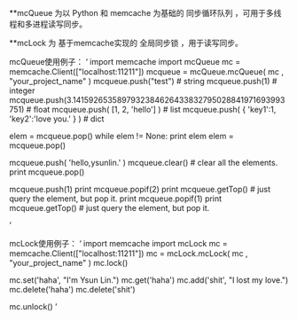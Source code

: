 **mcQueue 为以 Python 和 memcache 为基础的 同步循环队列 ，可用于多线程和多进程读写同步。

**mcLock 为 基于memcache实现的 全局同步锁 ，用于读写同步。

mcQueue使用例子：
‘
import memcache
import mcQueue
mc = memcache.Client(["localhost:11211"])
mcqueue = mcQueue.mcQueue( mc , "your_project_name" )
mcqueue.push("test") # string
mcqueue.push(1) # integer
mcqueue.push(3.1415926535897932384626433832795028841971693993751) # float
mcqueue.push( [1, 2, 'hello'] ) # list
mcqueue.push( { 'key1':1, 'key2':'love you.' } ) # dict

elem = mcqueue.pop()
while elem != None:
    print elem
    elem = mcqueue.pop()

mcqueue.push( 'hello,ysunlin.' )
mcqueue.clear() # clear all the elements.
print mcqueue.pop()

mcqueue.push(1)
print mcqueue.popif(2)
print mcqueue.getTop() # just query the element, but pop it.
print mcqueue.popif(1)
print mcqueue.getTop() # just query the element, but pop it.

’


mcLock使用例子：
‘
import memcache
import mcLock
mc = memcache.Client(["localhost:11211"])
mc = mcLock.mcLock( mc , "your_project_name" )
mc.lock()

mc.set('haha', "I'm Ysun Lin.")
mc.get('haha')
mc.add('shit', "I lost my love.")
mc.delete('haha')
mc.delete('shit')

mc.unlock()
’